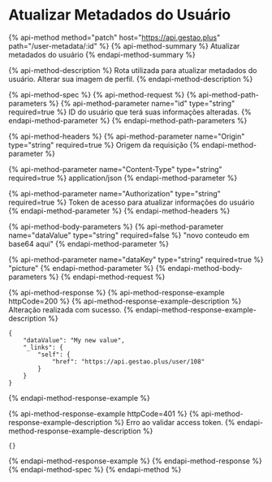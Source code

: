 # Atualizar Metadados do Usuário

{% api-method method="patch" host="https://api.gestao.plus" path="/user-metadata/:id" %}
{% api-method-summary %}
Atualizar metadados do usuário
{% endapi-method-summary %}

{% api-method-description %}
Rota utilizada para atualizar metadados do usuário. Alterar sua imagem de perfil.
{% endapi-method-description %}

{% api-method-spec %}
{% api-method-request %}
{% api-method-path-parameters %}
{% api-method-parameter name="id" type="string" required=true %}
ID do usuário que terá suas informações alteradas.
{% endapi-method-parameter %}
{% endapi-method-path-parameters %}

{% api-method-headers %}
{% api-method-parameter name="Origin" type="string" required=true %}
Origem da requisição
{% endapi-method-parameter %}

{% api-method-parameter name="Content-Type" type="string" required=true %}
application/json
{% endapi-method-parameter %}

{% api-method-parameter name="Authorization" type="string" required=true %}
Token de acesso para atualizar informações do usuário
{% endapi-method-parameter %}
{% endapi-method-headers %}

{% api-method-body-parameters %}
{% api-method-parameter name="dataValue" type="string" required=false %}
"novo conteudo em base64 aqui"
{% endapi-method-parameter %}

{% api-method-parameter name="dataKey" type="string" required=true %}
"picture"
{% endapi-method-parameter %}
{% endapi-method-body-parameters %}
{% endapi-method-request %}

{% api-method-response %}
{% api-method-response-example httpCode=200 %}
{% api-method-response-example-description %}
Alteração realizada com sucesso.
{% endapi-method-response-example-description %}

```text
{
    "dataValue": "My new value",
    "_links": {
        "self": {
            "href": "https://api.gestao.plus/user/108"
        }
    }
}
```
{% endapi-method-response-example %}

{% api-method-response-example httpCode=401 %}
{% api-method-response-example-description %}
Erro ao validar access token.
{% endapi-method-response-example-description %}

```text
{}
```
{% endapi-method-response-example %}
{% endapi-method-response %}
{% endapi-method-spec %}
{% endapi-method %}

